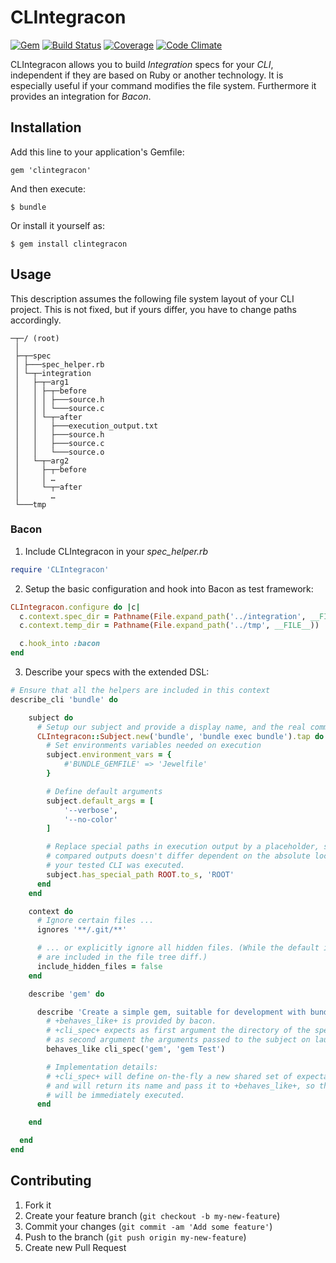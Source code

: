 # CLIntegracon

[![Gem](https://img.shields.io/gem/v/clintegracon.svg?style=flat)](http://rubygems.org/gems/clintegracon)
[![Build Status](https://img.shields.io/travis/mrackwitz/CLIntegracon/master.svg?style=flat)](https://travis-ci.org/mrackwitz/CLIntegracon)
[![Coverage](https://img.shields.io/codeclimate/coverage/github/mrackwitz/CLIntegracon.svg?style=flat)](https://codeclimate.com/github/mrackwitz/CLIntegracon)
[![Code Climate](https://img.shields.io/codeclimate/github/mrackwitz/CLIntegracon.svg?style=flat)](https://codeclimate.com/github/mrackwitz/CLIntegracon)

CLIntegracon allows you to build *Integration* specs for your *CLI*,
independent if they are based on Ruby or another technology.
It is especially useful if your command modifies the file system.
Furthermore it provides an integration for *Bacon*.


## Installation

Add this line to your application's Gemfile:

    gem 'clintegracon'

And then execute:

    $ bundle

Or install it yourself as:

    $ gem install clintegracon


## Usage

This description assumes the following file system layout of your CLI project.
This is not fixed, but if yours differ, you have to change paths accordingly.

```
─┬─/ (root)
 │
 ├─┬─spec
 │ ├───spec_helper.rb
 │ └─┬─integration
 │   ├─┬─arg1
 │   │ ├─┬─before
 │   │ │ ├───source.h
 │   │ │ └───source.c
 │   │ └─┬─after
 │   │   ├───execution_output.txt
 │   │   ├───source.h
 │   │   ├───source.c
 │   │   └───source.o
 │   └─┬─arg2
 │     ├─┬─before
 │     │ …
 │     └─┬─after
 │       …
 └───tmp
```

### Bacon

1. Include CLIntegracon in your *spec_helper.rb*

  ```ruby
  require 'CLIntegracon'
  ```

2. Setup the basic configuration and hook into Bacon as test framework:

  ```ruby
  CLIntegracon.configure do |c|
    c.context.spec_dir = Pathname(File.expand_path('../integration', __FILE__))
    c.context.temp_dir = Pathname(File.expand_path('../tmp', __FILE__))

    c.hook_into :bacon
  end
  ```

3. Describe your specs with the extended DSL:

  ```ruby
  # Ensure that all the helpers are included in this context
  describe_cli 'bundle' do

      subject do
        # Setup our subject and provide a display name, and the real command line
        CLIntegracon::Subject.new('bundle', 'bundle exec bundle').tap do |subject|
          # Set environments variables needed on execution
          subject.environment_vars = {
              #'BUNDLE_GEMFILE' => 'Jewelfile'
          }

          # Define default arguments
          subject.default_args = [
              '--verbose',
              '--no-color'
          ]

          # Replace special paths in execution output by a placeholder, so that the
          # compared outputs doesn't differ dependent on the absolute location where
          # your tested CLI was executed.
          subject.has_special_path ROOT.to_s, 'ROOT'
        end
      end

      context do
        # Ignore certain files ...
        ignores '**/.git/**'

        # ... or explicitly ignore all hidden files. (While the default is that they
        # are included in the file tree diff.)
        include_hidden_files = false
      end

      describe 'gem' do

        describe 'Create a simple gem, suitable for development with bundler' do
          # +behaves_like+ is provided by bacon.
          # +cli_spec+ expects as first argument the directory of the spec, and
          # as second argument the arguments passed to the subject on launch.
          behaves_like cli_spec('gem', 'gem Test')

          # Implementation details:
          # +cli_spec+ will define on-the-fly a new shared set of expectations
          # and will return its name and pass it to +behaves_like+, so that it
          # will be immediately executed.
        end

      end

    end
  end
  ```


## Contributing

1. Fork it
2. Create your feature branch (`git checkout -b my-new-feature`)
3. Commit your changes (`git commit -am 'Add some feature'`)
4. Push to the branch (`git push origin my-new-feature`)
5. Create new Pull Request

